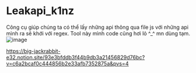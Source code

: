 # Leakapi_k1nz

Công cụ giúp chúng ta có thể lấy những api thông qua file js với những api mình ra sẽ khới với regex. Tool này mình code cũng hơi lỏ ^_^ mn dùng tạm.
![image](https://github.com/kienzx203/Leakapi_k1nz/assets/97662987/d9aedde2-b56b-4876-8e50-2dfbf128ab46)

https://big-jackrabbit-e32.notion.site/93e3bfddb3f44b9db3a21456829d76bc?v=c6a2bcaf0c444856b2e33afb7352875a&pvs=4